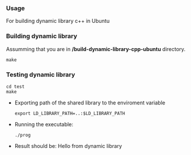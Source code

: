 ### Usage
For building dynamic library c++ in Ubuntu


### Building dynamic library


Assumming that you are in **/build-dynamic-library-cpp-ubuntu** directory.


```
make
```

### Testing dynamic library

```
cd test
make
```

  * Exporting path of the shared library to the enviroment variable

    ```
    export LD_LIBRARY_PATH=..:$LD_LIBRARY_PATH
    ```

  * Running the executable:

    ```
    ./prog
    ````

  * Result should be: Hello from dynamic library
 
